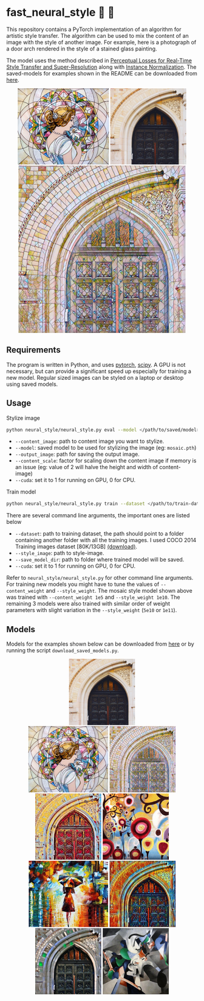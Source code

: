 # fast_neural_style :city_sunrise: :rocket:
This repository contains a PyTorch implementation of an algorithm for artistic style transfer. The algorithm can be used to mix the content of an image with the style of another image. For example, here is a photograph of a door arch rendered in the style of a stained glass painting.

The model uses the method described in [Perceptual Losses for Real-Time Style Transfer and Super-Resolution](https://arxiv.org/abs/1603.08155) along with [Instance Normalization](https://arxiv.org/pdf/1607.08022.pdf). The saved-models for examples shown in the README can be downloaded from [here](https://www.dropbox.com/s/lrvwfehqdcxoza8/saved_models.zip?dl=0).

<p align="center">
    <img src="images/style-images/mosaic.jpg" height="200px">
    <img src="images/content-images/amber.jpg" height="200px">
    <img src="images/output-images/amber-mosaic.jpg" height="440px">
</p>

## Requirements
The program is written in Python, and uses [pytorch](http://pytorch.org/), [scipy](https://www.scipy.org). A GPU is not necessary, but can provide a significant speed up especially for training a new model. Regular sized images can be styled on a laptop or desktop using saved models.

## Usage
Stylize image
```bash
python neural_style/neural_style.py eval --model </path/to/saved/model> --content_image </path/to/content/image> --output_image </path/to/output/image> --cuda 0
```
* `--content_image`: path to content image you want to stylize.
* `--model`: saved model to be used for stylizing the image (eg: `mosaic.pth`)
* `--output_image`: path for saving the output image.
* `--content_scale`: factor for scaling down the content image if memory is an issue (eg: value of 2 will halve the height and width of content-image)
* `--cuda`: set it to 1 for running on GPU, 0 for CPU.

Train model
```bash
python neural_style/neural_style.py train --dataset </path/to/train-dataset> --style_image </path/to/style/image> --save_model_dir </path/to/save-model/folder> --epochs 2 --cuda 1
```

There are several command line arguments, the important ones are listed below
* `--dataset`: path to training dataset, the path should point to a folder containing another folder with all the training images. I used COCO 2014 Training images dataset [80K/13GB] [(download)](http://mscoco.org/dataset/#download).
* `--style_image`: path to style-image.
* `--save_model_dir`: path to folder where trained model will be saved.
* `--cuda`: set it to 1 for running on GPU, 0 for CPU.

Refer to ``neural_style/neural_style.py`` for other command line arguments. For training new models you might have to tune the values of `--content_weight` and `--style_weight`. The mosaic style model shown above was trained with `--content_weight 1e5` and `--style_weight 1e10`. The remaining 3 models were also trained with similar order of weight parameters with slight variation in the `--style_weight` (`5e10` or `1e11`).

## Models

Models for the examples shown below can be downloaded from [here](https://www.dropbox.com/s/lrvwfehqdcxoza8/saved_models.zip?dl=0) or by running the script ``download_saved_models.py``.

<div align='center'>
  <img src='images/content-images/amber.jpg' height="174px">
</div>

<div align='center'>
  <img src='images/style_images/mosaic.jpg' height="174px">
  <img src='images/output_images/amber_mosaic.jpg' height="174px">
  <img src='images/output_images/amber_candy.jpg' height="174px">
  <img src='images/style_images/candy.jpg' height="174px">
  <br>
  <img src='images/style_images/rain_princess_cropped.jpg' height="174px">
  <img src='images/output_images/amber_rain_princess.jpg' height="174px">
  <img src='images/output_images/amber_udnie.jpg' height="174px">
  <img src='images/style_images/udnie.jpg' height="174px">
</div>
